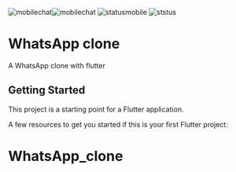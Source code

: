 ![mobilechat](https://user-images.githubusercontent.com/68594765/134806316-55838727-6ddf-4e6b-b51d-68c7a9926b64.png)![mobilechat](https://user-images.githubusercontent.com/68594765/134809221-487c25fc-5c5e-40ae-af18-106daa1feea6.png)
![statusmobile](https://user-images.githubusercontent.com/68594765/134809225-7fcf1104-2cca-468f-b0a8-73c502134ea6.png)
![ststus](https://user-images.githubusercontent.com/68594765/134809226-7761ffa8-2ad7-454d-960d-61cc181d464c.png)

# WhatsApp clone

A WhatsApp clone with flutter

## Getting Started

This project is a starting point for a Flutter application.

A few resources to get you started if this is your first Flutter project:


# WhatsApp_clone

